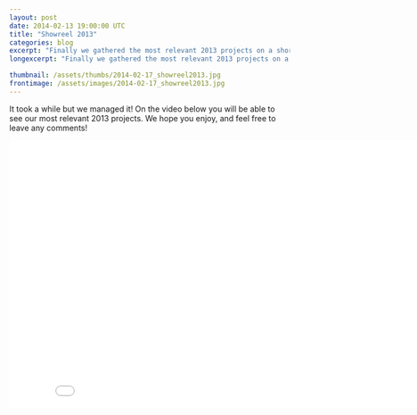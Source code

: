 ```yaml
---
layout: post
date: 2014-02-13 19:00:00 UTC
title: "Showreel 2013"
categories: blog
excerpt: "Finally we gathered the most relevant 2013 projects on a short video"
longexcerpt: "Finally we gathered the most relevant 2013 projects on a short video"

thumbnail: /assets/thumbs/2014-02-17_showreel2013.jpg
frontimage: /assets/images/2014-02-17_showreel2013.jpg
---
```


It took a while but we managed it! On the video below you will be able to see our most relevant 2013 projects. We hope you enjoy, and feel free to leave any comments! 

<iframe width="853" height="480" src="//www.youtube.com/embed/jGofvKQYqjo" frameborder="0" allowfullscreen></iframe>



